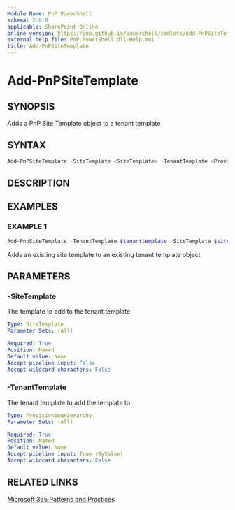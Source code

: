 ```yaml
---
Module Name: PnP.PowerShell
schema: 2.0.0
applicable: SharePoint Online
online version: https://pnp.github.io/powershell/cmdlets/Add-PnPSiteTemplate.html
external help file: PnP.PowerShell.dll-Help.xml
title: Add-PnPSiteTemplate
---
```

  
# Add-PnPSiteTemplate

## SYNOPSIS
Adds a PnP Site Template object to a tenant template

## SYNTAX

```powershell
Add-PnPSiteTemplate -SiteTemplate <SiteTemplate> -TenantTemplate <ProvisioningHierarchy> [<CommonParameters>]
```

## DESCRIPTION

## EXAMPLES

### EXAMPLE 1
```powershell
Add-PnpSiteTemplate -TenantTemplate $tenanttemplate -SiteTemplate $sitetemplate
```

Adds an existing site template to an existing tenant template object

## PARAMETERS

### -SiteTemplate
The template to add to the tenant template

```yaml
Type: SiteTemplate
Parameter Sets: (All)

Required: True
Position: Named
Default value: None
Accept pipeline input: False
Accept wildcard characters: False
```

### -TenantTemplate
The tenant template to add the template to

```yaml
Type: ProvisioningHierarchy
Parameter Sets: (All)

Required: True
Position: Named
Default value: None
Accept pipeline input: True (ByValue)
Accept wildcard characters: False
```

## RELATED LINKS

[Microsoft 365 Patterns and Practices](https://aka.ms/m365pnp)